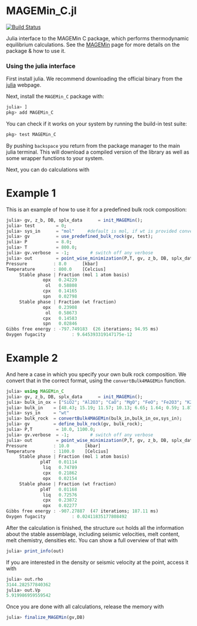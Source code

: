 # MAGEMin_C.jl

[![Build Status](https://github.com/ComputationalThermodynamics/MAGEMin_C.jl/workflows/CI/badge.svg)](https://github.com/ComputationalThermodynamics/MAGEMin_C.jl/actions)


Julia interface to the MAGEMin C package, which performs thermodynamic equilibrium calculations.
See the [MAGEMin](https://github.com/ComputationalThermodynamics/MAGEMin) page for more details on the package & how to use it.

### Using the julia interface 
First install julia. We recommend downloading the official binary from the [julia](julialang.org) webpage. 

Next, install the `MAGEMin_C` package with: 
```julia
julia> ]
pkg> add MAGEMin_C
```
You can check if it works on your system by running the build-in test suite:
```julia
pkg> test MAGEMin_C
```

By pushing `backspace` you return from the package manager to the main julia terminal. This will download a compiled version of the library as well as some wrapper functions to your system.

Next, you can do calculations with
# Example 1

This is an example of how to use it for a predefined bulk rock composition:
```julia
julia> gv, z_b, DB, splx_data      = init_MAGEMin();
julia> test        = 0;
julia> sys_in      = "mol"     #default is mol, if wt is provided conversion will be done internally (MAGEMin works on mol basis)
julia> gv          = use_predefined_bulk_rock(gv, test);
julia> P           = 8.0;
julia> T           = 800.0;
julia> gv.verbose  = -1;        # switch off any verbose
julia> out         = point_wise_minimization(P,T, gv, z_b, DB, splx_data, sys_in)
Pressure          : 8.0      [kbar]
Temperature       : 800.0    [Celcius]
     Stable phase | Fraction (mol 1 atom basis) 
              opx   0.24229 
               ol   0.58808 
              cpx   0.14165 
              spn   0.02798 
     Stable phase | Fraction (wt fraction) 
              opx   0.23908 
               ol   0.58673 
              cpx   0.14583 
              spn   0.02846 
Gibbs free energy : -797.749183  (26 iterations; 94.95 ms)
Oxygen fugacity          : 9.645393319147175e-12
```

# Example 2
And here a case in which you specify your own bulk rock composition. 
We convert that in the correct format, using the `convertBulk4MAGEMin` function. 
```julia
julia> using MAGEMin_C
julia> gv, z_b, DB, splx_data      = init_MAGEMin();
julia> bulk_in_ox = ["SiO2"; "Al2O3"; "CaO"; "MgO"; "FeO"; "Fe2O3"; "K2O"; "Na2O"; "TiO2"; "Cr2O3"; "H2O"];
julia> bulk_in    = [48.43; 15.19; 11.57; 10.13; 6.65; 1.64; 0.59; 1.87; 0.68; 0.0; 3.0];
julia> sys_in     = "wt"
julia> bulk_rock  = convertBulk4MAGEMin(bulk_in,bulk_in_ox,sys_in);
julia> gv         = define_bulk_rock(gv, bulk_rock);
julia> P,T         = 10.0, 1100.0;
julia> gv.verbose  = -1;        # switch off any verbose
julia> out         = point_wise_minimization(P,T, gv, z_b, DB, splx_data, sys_in)
Pressure          : 10.0      [kbar]
Temperature       : 1100.0    [Celcius]
     Stable phase | Fraction (mol 1 atom basis) 
             pl4T   0.01114 
              liq   0.74789 
              cpx   0.21862 
              opx   0.02154 
     Stable phase | Fraction (wt fraction) 
             pl4T   0.01168 
              liq   0.72576 
              cpx   0.23872 
              opx   0.02277 
Gibbs free energy : -907.27887  (47 iterations; 187.11 ms)
Oxygen fugacity          : 0.02411835177808492
```

After the calculation is finished, the structure `out` holds all the information about the stable assemblage, including seismic velocities, melt content, melt chemistry, densities etc.
You can show a full overview of that with
```julia
julia> print_info(out)
```
If you are interested in the density or seismic velocity at the point,  access it with
```julia
julia> out.rho
3144.282577840362
julia> out.Vp
5.919986959559542
```
Once you are done with all calculations, release the memory with
```julia
julia> finalize_MAGEMin(gv,DB)
```


